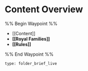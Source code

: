 # Content Overview
%% Begin Waypoint %%
- [[Content]]
- **[[Royal Families]]**
- **[[Rules]]**

%% End Waypoint %%




```ccard
type: folder_brief_live
```
 
